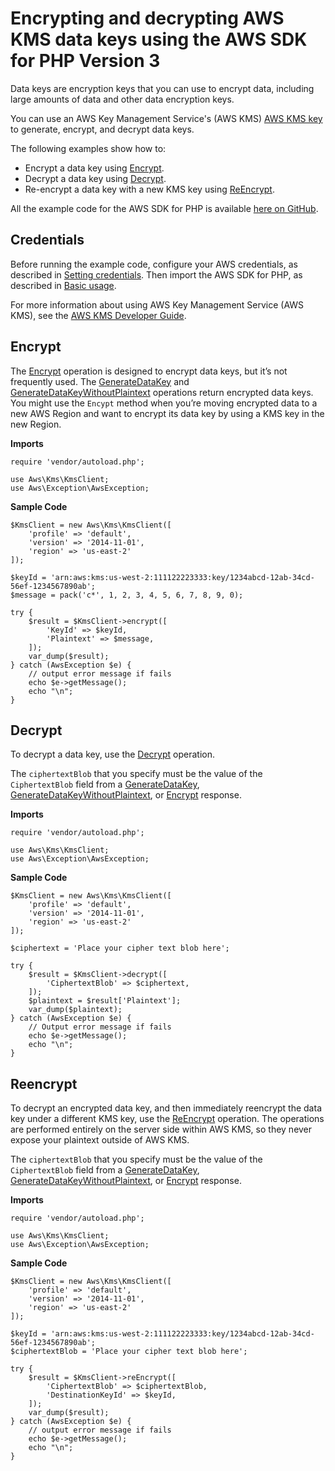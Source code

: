 # Encrypting and decrypting AWS KMS data keys using the AWS SDK for PHP Version 3<a name="kms-example-encrypt"></a>

Data keys are encryption keys that you can use to encrypt data, including large amounts of data and other data encryption keys\.

You can use an AWS Key Management Service's \(AWS KMS\) [AWS KMS key](https://docs.aws.amazon.com/kms/latest/developerguide/concepts.html#kms_keys) to generate, encrypt, and decrypt data keys\.

The following examples show how to:
+ Encrypt a data key using [Encrypt](https://docs.aws.amazon.com/aws-sdk-php/v3/api/api-kms-2014-11-01.html#encrypt)\.
+ Decrypt a data key using [Decrypt](https://docs.aws.amazon.com/aws-sdk-php/v3/api/api-kms-2014-11-01.html#decrypt)\.
+ Re\-encrypt a data key with a new KMS key using [ReEncrypt](https://docs.aws.amazon.com/aws-sdk-php/v3/api/api-kms-2014-11-01.html#reencrypt)\.

All the example code for the AWS SDK for PHP is available [here on GitHub](https://github.com/awsdocs/aws-doc-sdk-examples/tree/main/php/example_code)\.

## Credentials<a name="credentials"></a>

Before running the example code, configure your AWS credentials, as described in [Setting credentials](guide_credentials.md)\. Then import the AWS SDK for PHP, as described in [Basic usage](getting-started_basic-usage.md)\.

For more information about using AWS Key Management Service \(AWS KMS\), see the [AWS KMS Developer Guide](https://docs.aws.amazon.com/kms/latest/developerguide/)\.

## Encrypt<a name="encrypt"></a>

The [Encrypt](https://docs.aws.amazon.com/kms/latest/APIReference/API_Encrypt.html) operation is designed to encrypt data keys, but it’s not frequently used\. The [GenerateDataKey](https://docs.aws.amazon.com/kms/latest/APIReference/API_GenerateDataKey.html) and [GenerateDataKeyWithoutPlaintext](https://docs.aws.amazon.com/kms/latest/APIReference/API_GenerateDataKeyWithoutPlaintext.html) operations return encrypted data keys\. You might use the `Encypt` method when you’re moving encrypted data to a new AWS Region and want to encrypt its data key by using a KMS key in the new Region\.

 **Imports** 

```
require 'vendor/autoload.php';

use Aws\Kms\KmsClient; 
use Aws\Exception\AwsException;
```

 **Sample Code** 

```
$KmsClient = new Aws\Kms\KmsClient([
    'profile' => 'default',
    'version' => '2014-11-01',
    'region' => 'us-east-2'
]);

$keyId = 'arn:aws:kms:us-west-2:111122223333:key/1234abcd-12ab-34cd-56ef-1234567890ab';
$message = pack('c*', 1, 2, 3, 4, 5, 6, 7, 8, 9, 0);

try {
    $result = $KmsClient->encrypt([
        'KeyId' => $keyId,
        'Plaintext' => $message,
    ]);
    var_dump($result);
} catch (AwsException $e) {
    // output error message if fails
    echo $e->getMessage();
    echo "\n";
}
```

## Decrypt<a name="decrypt"></a>

To decrypt a data key, use the [Decrypt](https://docs.aws.amazon.com/kms/latest/APIReference/API_Decrypt.html) operation\.

The `ciphertextBlob` that you specify must be the value of the `CiphertextBlob` field from a [GenerateDataKey](https://docs.aws.amazon.com/kms/latest/APIReference/API_GenerateDataKey.html), [GenerateDataKeyWithoutPlaintext](https://docs.aws.amazon.com/kms/latest/APIReference/API_GenerateDataKeyWithoutPlaintext.html), or [Encrypt](https://docs.aws.amazon.com/kms/latest/APIReference/API_Encrypt.html) response\.

 **Imports** 

```
require 'vendor/autoload.php';

use Aws\Kms\KmsClient; 
use Aws\Exception\AwsException;
```

 **Sample Code** 

```
$KmsClient = new Aws\Kms\KmsClient([
    'profile' => 'default',
    'version' => '2014-11-01',
    'region' => 'us-east-2'
]);

$ciphertext = 'Place your cipher text blob here';

try {
    $result = $KmsClient->decrypt([
        'CiphertextBlob' => $ciphertext,
    ]);
    $plaintext = $result['Plaintext'];
    var_dump($plaintext);
} catch (AwsException $e) {
    // Output error message if fails
    echo $e->getMessage();
    echo "\n";
}
```

## Reencrypt<a name="reencrypt"></a>

To decrypt an encrypted data key, and then immediately reencrypt the data key under a different KMS key, use the [ReEncrypt](https://docs.aws.amazon.com/kms/latest/APIReference/API_ReEncrypt.html) operation\. The operations are performed entirely on the server side within AWS KMS, so they never expose your plaintext outside of AWS KMS\.

The `ciphertextBlob` that you specify must be the value of the `CiphertextBlob` field from a [GenerateDataKey](https://docs.aws.amazon.com/kms/latest/APIReference/API_GenerateDataKey.html), [GenerateDataKeyWithoutPlaintext](https://docs.aws.amazon.com/kms/latest/APIReference/API_GenerateDataKeyWithoutPlaintext.html), or [Encrypt](https://docs.aws.amazon.com/kms/latest/APIReference/API_Encrypt.html) response\.

 **Imports** 

```
require 'vendor/autoload.php';

use Aws\Kms\KmsClient; 
use Aws\Exception\AwsException;
```

 **Sample Code** 

```
$KmsClient = new Aws\Kms\KmsClient([
    'profile' => 'default',
    'version' => '2014-11-01',
    'region' => 'us-east-2'
]);

$keyId = 'arn:aws:kms:us-west-2:111122223333:key/1234abcd-12ab-34cd-56ef-1234567890ab';
$ciphertextBlob = 'Place your cipher text blob here';

try {
    $result = $KmsClient->reEncrypt([
        'CiphertextBlob' => $ciphertextBlob,
        'DestinationKeyId' => $keyId,
    ]);
    var_dump($result);
} catch (AwsException $e) {
    // output error message if fails
    echo $e->getMessage();
    echo "\n";
}
```